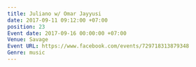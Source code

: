 ```yaml
---
title: Juliano w/ Omar Jayyusi
date: 2017-09-11 09:12:00 +07:00
position: 23
Event date: 2017-09-16 00:00:00 +07:00
Venue: Savage
Event URL: https://www.facebook.com/events/729718313879348
Genre: music
---
```



